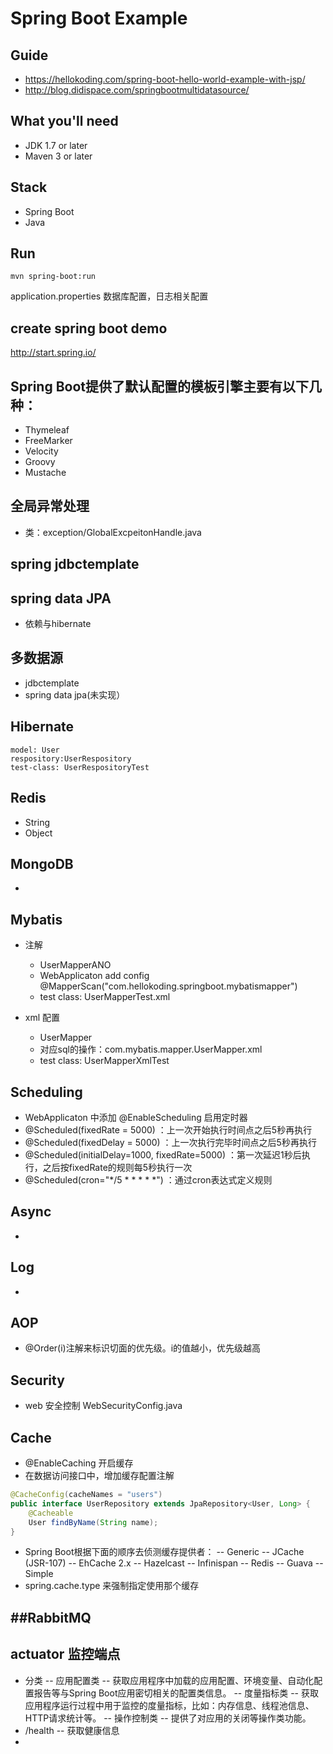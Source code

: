# Spring Boot Example 

## Guide
- https://hellokoding.com/spring-boot-hello-world-example-with-jsp/
- http://blog.didispace.com/springbootmultidatasource/

## What you'll need
- JDK 1.7 or later
- Maven 3 or later

## Stack
- Spring Boot
- Java

## Run
`mvn spring-boot:run`




application.properties
	数据库配置，日志相关配置
	

## create spring boot demo	
http://start.spring.io/



## Spring Boot提供了默认配置的模板引擎主要有以下几种：
- Thymeleaf
- FreeMarker
- Velocity
- Groovy
- Mustache

## 全局异常处理
- 类：exception/GlobalExcpeitonHandle.java
 
 
## spring jdbctemplate
 
 
## spring data JPA
- 依赖与hibernate

## 多数据源
- jdbctemplate
- spring data jpa(未实现）


## Hibernate
```
model: User
respository:UserRespository
test-class: UserRespositoryTest
```

## Redis
- String
- Object

## MongoDB
- 

## Mybatis

- 注解
	- UserMapperANO
	- WebApplicaton add config @MapperScan("com.hellokoding.springboot.mybatismapper")
	- test class: UserMapperTest.xml
	
- xml 配置
	- UserMapper
	- 对应sql的操作：com.mybatis.mapper.UserMapper.xml
	- test class: UserMapperXmlTest

## Scheduling
- WebApplicaton 中添加 @EnableScheduling 启用定时器
- @Scheduled(fixedRate = 5000) ：上一次开始执行时间点之后5秒再执行
- @Scheduled(fixedDelay = 5000) ：上一次执行完毕时间点之后5秒再执行
- @Scheduled(initialDelay=1000, fixedRate=5000) ：第一次延迟1秒后执行，之后按fixedRate的规则每5秒执行一次
- @Scheduled(cron="*/5 * * * * *") ：通过cron表达式定义规则

## Async
- 

## Log
- 
 
## AOP
- @Order(i)注解来标识切面的优先级。i的值越小，优先级越高

## Security
- web 安全控制  WebSecurityConfig.java


## Cache
- @EnableCaching 开启缓存
- 在数据访问接口中，增加缓存配置注解

```java
@CacheConfig(cacheNames = "users")
public interface UserRepository extends JpaRepository<User, Long> {
    @Cacheable
    User findByName(String name);
}
```
- Spring Boot根据下面的顺序去侦测缓存提供者：
	-- Generic
	-- JCache (JSR-107)
	-- EhCache 2.x
	-- Hazelcast
	-- Infinispan
	-- Redis
	-- Guava
	-- Simple
- spring.cache.type 来强制指定使用那个缓存


##RabbitMQ
- 

## actuator 监控端点
- 分类
	-- 应用配置类
		-- 获取应用程序中加载的应用配置、环境变量、自动化配置报告等与Spring Boot应用密切相关的配置类信息。
	-- 度量指标类
		-- 获取应用程序运行过程中用于监控的度量指标，比如：内存信息、线程池信息、HTTP请求统计等。
	-- 操作控制类
		-- 提供了对应用的关闭等操作类功能。
- /health 
	-- 获取健康信息
- 